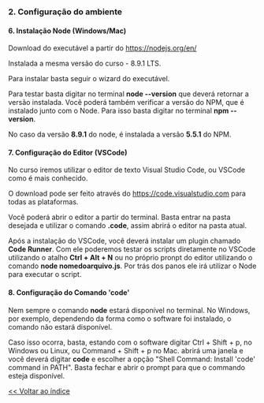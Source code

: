 ### 2. Configuração do ambiente

#### 6. Instalação Node (Windows/Mac)

Download do executável a partir do <https://nodejs.org/en/>

Instalada a mesma versão do curso - 8.9.1 LTS.

Para instalar basta seguir o wizard do executável.

Para testar basta digitar no terminal **node --version** que deverá retornar a versão instalada. Você poderá também verificar a versão do NPM, que é instalado junto com o Node. Para isso basta digitar no terminal **npm --version**.

No caso da versão **8.9.1** do node, é instalada a versão **5.5.1** do NPM.

#### 7. Configuração do Editor (VSCode)

No curso iremos utilizar o editor de texto Visual Studio Code, ou VSCode como é mais conhecido.

O download pode ser feito através do <https://code.visualstudio.com> para todas as plataformas.

Você poderá abrir o editor a partir do terminal. Basta entrar na pasta desejada e utilizar o comando **.code**, assim abrirá o editor na pasta atual.

Após a instalação do VSCode, você deverá instalar um plugin chamado **Code Runner**. Com ele poderemos testar os scripts diretamente no VSCode utilizando o atalho **Ctrl + Alt + N** ou no próprio pronpt do editor utilizando o comando **node nomedoarquivo.js**. Por trás dos panos ele irá utilizar o Node para executar o script.

#### 8. Configuração do Comando 'code'

Nem sempre o comando **node** estará disponível no terminal. No Windows, por exemplo, dependendo da forma como o software foi instalado, o comando não estará disponível.

Caso isso ocorra, basta, estando com o software digitar Ctrl + Shift + p, no Windows ou Linux, ou Command + Shift + p no Mac. abrirá uma janela e você deverá digitar **code** e escolher a opção "Shell Command: Install 'code' command in PATH". Basta fechar e abrir o prompt para que o commando esteja disponível. 

<!-- #### 9. Instalação do VSCode (Windows)

É mostrado a instalação do VSCode para Windows. -->

[<< Voltar ao índice](README.md)